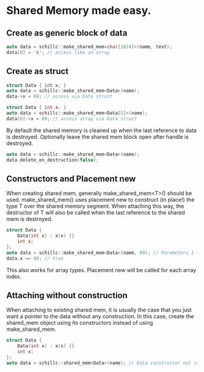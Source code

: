 
# Shared Memory made easy.

## Create as generic block of data
```C++
auto data = schillc::make_shared_mem<char[1024]>(name, text);
data[0] = 'A'; // access like an array
```

## Create as struct
```C++
struct Data { int x; }
auto data = schillc::make_shared_mem<Data>(name);
data->x = 69; // access via Data struct
```
```C++
struct Data { int x; }
auto data = schillc::make_shared_mem<Data[5]>(name);
data[0]->x = 69; // access array via Data struct
```

By default the shared memory is cleaned up when the last
reference to data is destroyed. Optionally leave the shared mem block open after handle
is destroyed.
```C++
auto data = schillc::make_shared_mem<Data>(name);
data.delete_on_destruction(false);
```

## Constructors and Placement new
When creating shared mem, generally make_shared_mem\<T\>() should be used.
make_shared_mem<T>() uses placement new to construct (in place!) the type T
over the shared memory segment. When attaching this way, the destructor of T will also
be called when the last reference to the shared mem is destroyed.
```C++
struct Data {
    Data(int x) : x(x) {}
    int x;
};
auto data = schillc::make_shared_mem<Data>(name, 69); // Paremeters 1 - (n-1) are forwarded to the constructor of Data
data.x == 69; // true
```
This also works for array types. Placement new will be called for each array index.


## Attaching without construction
When attaching to existing shared mem, it is usually the case that you just want
a pointer to the data without any construction. In this case, create the shared_mem object
using its constructors instead of using make_shared_mem.
```C++
struct Data {
    Data(int x) : x(x) {}
    int x;
};
auto data = schillc::shared_mem<Data>(name); // Data constructor not called
```
